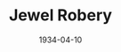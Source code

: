 ---
title: Jewel Robery
date: 1934-04-10
closing_date:
layout: productions
featured_image:
image_caption:
image_credit:
playbill:
Theatre: Theatre Jacksonville
cast:
- Accomplice No. 1: Elmo Lehman
- Accomplice No. 2: John Salzer
- Berta: Lydia Hodges
- Count Rehberger: Isaac Peiser
- Customer: E.S. Beauchamp-Nobbs
- Detective: Martin Sack
- Franz: Edward Goodman
- His Friend: Perry Teeple
- Hollander: Sidney Clark
- Inspector: Carl Swisher
- Lenz: Douglas Haygood
- Leopold: Miles Knott
- Marianne: Lady Claire Grover
- Paul: Ralph W. Cooper, Jr.
- Police Officer: James Reynolds
- Teri: Nell Killinger
crew:
- Director: Winston Fowler
- Props: Frances Blackwell
- Stage Carpenter: Clark Overton
- Stage Electrician: Cliffard Lowe
- Stage Manager: Arthur Bunch
understudies:
orchestra:
external_links:
---